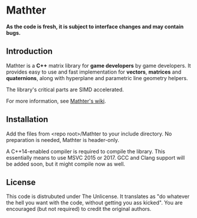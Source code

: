 Mathter
===
**As the code is fresh, it is subject to interface changes and may contain bugs.**

Introduction
---
Mathter is a **C++** matrix library for **game developers** by game developers.
It provides easy to use and fast implementation for **vectors**, **matrices**
and **quaternions**, along with hyperplane and parametric line geometry helpers.

The library's critical parts are SIMD accelerated.

For more information, see [Mathter's wiki](https://github.com/petiaccja/Mathter/wiki).

Installation
---
Add the files from &lt;repo root&gt;/Mathter to your include directory.
No preparation is needed, Mathter is header-only.

A C++14-enabled compiler is required to compile the library. This essentially means to
use MSVC 2015 or 2017. GCC and Clang support will be added soon, but it might compile now as well.

License
---
This code is distrubuted under The Unlicense.
It translates as "do whatever the hell you want with the code, without getting you ass kicked".
You are encouraged (but not required) to credit the original authors.


















